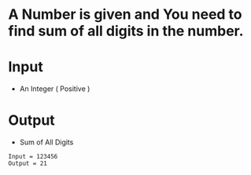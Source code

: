 # A Number is given and You need to find sum of all digits in the number.

# Input

- An Integer ( Positive )

# Output

- Sum of All Digits

```
Input = 123456
Output = 21


```
